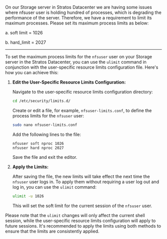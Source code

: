 On our Storage server in Stratos Datacenter we are having some issues where nfsuser user is holding hundred of processes, which is degrading the performance of the server. Therefore, we have a requirement to limit its maximum processes. Please set its maximum process limits as below:



a. soft limit = 1026


b. hard_limit = 2027


------------------


To set the maximum process limits for the `nfsuser` user on your Storage server in the Stratos Datacenter, you can use the `ulimit` command in conjunction with the user-specific resource limits configuration file. Here's how you can achieve this:

1. **Edit the User-Specific Resource Limits Configuration:**

   Navigate to the user-specific resource limits configuration directory:

   ```bash
   cd /etc/security/limits.d/
   ```

   Create or edit a file, for example, `nfsuser-limits.conf`, to define the process limits for the `nfsuser` user:

   ```bash
   sudo nano nfsuser-limits.conf
   ```

   Add the following lines to the file:

   ```
   nfsuser soft nproc 1026
   nfsuser hard nproc 2027
   ```

   Save the file and exit the editor.

2. **Apply the Limits:**

   After saving the file, the new limits will take effect the next time the `nfsuser` user logs in. To apply them without requiring a user log out and log in, you can use the `ulimit` command:

   ```bash
   ulimit -u 1026
   ```

   This will set the soft limit for the current session of the `nfsuser` user.

Please note that the `ulimit` changes will only affect the current shell session, while the user-specific resource limits configuration will apply to future sessions. It's recommended to apply the limits using both methods to ensure that the limits are consistently applied.

